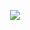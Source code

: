 <p align="center"/> <img src="https://github-readme-stats.vercel.app/api?theme=tokyonight&username=DiggidyDev&layout=compact"/>
